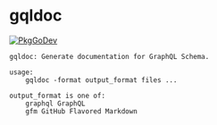 # gqldoc

[![PkgGoDev](https://pkg.go.dev/badge/github.com/smasher164/gqldoc)](https://pkg.go.dev/github.com/smasher164/gqldoc)

```
gqldoc: Generate documentation for GraphQL Schema.

usage:
	gqldoc -format output_format files ...

output_format is one of:
	graphql	GraphQL
	gfm	GitHub Flavored Markdown
```